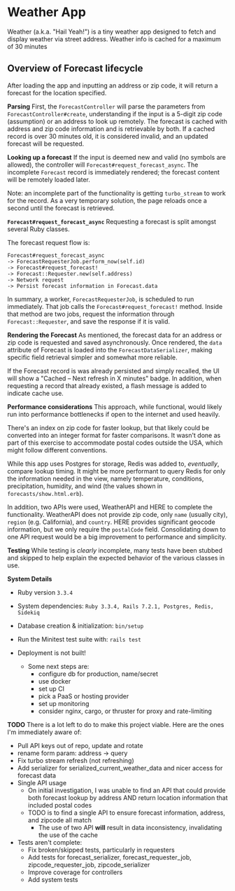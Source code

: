 Weather App
=======

Weather (a.k.a. "Hail Yeah!") is a tiny weather app designed to fetch and display weather via street address.
Weather info is cached for a maximum of 30 minutes

## Overview of Forecast lifecycle
After loading the app and inputting an address or zip code, it will return a forecast for the location specified.

**Parsing**
First, the `ForecastController` will parse the parameters from `ForecastController#create`, understanding if the input is a 5-digit zip code (assumption) or an address to look up remotely. The forecast is cached with address and zip code information and is retrievable by both. If a cached record is over 30 minutes old, it is considered invalid, and an updated forecast will be requested.

**Looking up a forecast**
If the input is deemed new and valid (no symbols are allowed), the controller will `Forecast#request_forecast_async`. The incomplete `Forecast` record is immediately rendered; the forecast content will be remotely loaded later.

Note: an incomplete part of the functionality is getting `turbo_stream` to work for the record. As a very temporary solution, the page reloads once a second until the forecast is retrieved.


**`Forecast#request_forecast_async`**
Requesting a forecast is split amongst several Ruby classes.

The forecast request flow is:
```
Forecast#request_forecast_async
-> ForecastRequesterJob.perform_now(self.id)
-> Forecast#request_forecast!
-> Forecast::Requester.new(self.address)
-> Network request
-> Persist forecast information in Forecast.data
```

In summary, a worker, `ForecastRequesterJob`, is scheduled to run immediately. That job calls the `Forecast#request_forecast!` method. Inside that method are two jobs, request the information through `Forecast::Requester`, and save the response if it is valid.

**Rendering the Forecast**
As mentioned, the forecast data for an address or zip code is requested and saved asynchronously. Once rendered, the `data` attribute of Forecast is loaded into the `ForecastDataSerializer`, making specific field retrieval simpler and somewhat more reliable.

If the Forecast record is was already persisted and simply recalled, the UI will show a "Cached – Next refresh in X minutes" badge. In addition, when requesting a record that already existed, a flash message is added to indicate cache use.


**Performance considerations**
This approach, while functional, would likely run into performance bottlenecks if open to the internet and used heavily.

There's an index on zip code for faster lookup, but that likely could be converted into an integer format for faster comparisons. It wasn't done as part of this exercise to accommodate postal codes outside the USA, which might follow different conventions.

While this app uses Postgres for storage, Redis was added to, *eventually*, compare lookup timing. It might be more performant to query Redis for only the information needed in the view, namely temperature, conditions, precipitation, humidity, and wind (the values shown in `forecasts/show.html.erb`).

In addition, two APIs were used, WeatherAPI and HERE to complete the functionality. WeatherAPI does not provide zip code, only `name` (usually city), `region` (e.g. California), and `country`. HERE provides significant geocode information, but we only require the `postalCode` field. Consolidating down to one API request would be a big improvement to performance and simplicity.

**Testing**
While testing is *clearly* incomplete, many tests have been stubbed and skipped to help explain the expected behavior of the various classes in use.

**System Details**
* Ruby version
`3.3.4`

* System dependencies: 
`Ruby 3.3.4, Rails 7.2.1, Postgres, Redis, Sidekiq`

* Database creation & initialization: `bin/setup`

* Run the Minitest test suite with: `rails test`

* Deployment is not built!
  * Some next steps are:
    - configure db for production, name/secret
    - use docker
    - set up CI
    - pick a PaaS or hosting provider
    - set up monitoring
    - consider nginx, cargo, or thruster for proxy and rate-limiting

**TODO**
There is a lot left to do to make this project viable. Here are the ones I'm immediately aware of:
- Pull API keys out of repo, update and rotate
- rename form param: address -> query
- Fix turbo stream refresh (not refreshing)
- Add serializer for serialized_current_weather_data and nicer access for forecast data
- Single API usage
  - On initial investigation, I was unable to find an API that could provide both forecast lookup by address AND return location information that included postal codes
  - TODO is to find a single API to ensure forecast information, address, and zipcode all match
    - The use of two API **will** result in data inconsistency, invalidating the use of the cache
- Tests aren't complete:
  - Fix broken/skipped tests, particularly in requesters 
  - Add tests for forecast_serializer, forecast_requester_job, zipcode_requester_job, zipcode_serializer
  - Improve coverage for controllers
  - Add system tests
